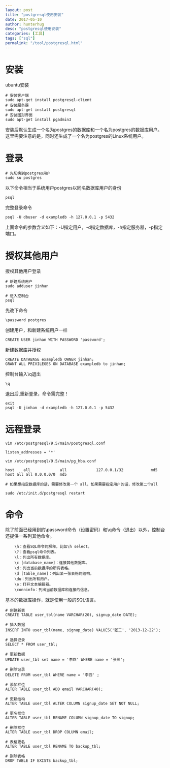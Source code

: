 ```yaml
---
layout: post
title: "postgresql使用安装"
date: 2017-05-10
author: hunterhug
desc: "postgresql使用安装"
categories: [工具]
tags: ["sql"]
permalink: "/tool/postgresql.html"
--- 
```


# 安装

ubuntu安装
```
# 安装客户端
sudo apt-get install postgresql-client
# 安装服务器
sudo apt-get install postgresql
# 安装图形界面
sudo apt-get install pgadmin3
```

安装后默认生成一个名为postgres的数据库和一个名为postgres的数据库用户。这里需要注意的是，同时还生成了一个名为postgres的Linux系统用户。

# 登录

```
# 先切换到postgres用户
sudo su postgres
```

以下命令相当于系统用户postgres以同名数据库用户的身份

```
psql
```

完整登录命令

```
psql -U dbuser -d exampledb -h 127.0.0.1 -p 5432
```

上面命令的参数含义如下：-U指定用户，-d指定数据库，-h指定服务器，-p指定端口。

# 授权其他用户

授权其他用户登录
```
# 新建系统用户
sudo adduser jinhan

# 进入控制台
psql
```

先改下命令
```
\password postgres
```

创建用户，和新建系统用户一样
```
CREATE USER jinhan WITH PASSWORD 'password';
```

新建数据库并授权
```
CREATE DATABASE exampledb OWNER jinhan;
GRANT ALL PRIVILEGES ON DATABASE exampledb to jinhan;
```

控制台输入\q退出
```
\q
```

退出后,重新登录，命令需完整！
```
exit
psql -U jinhan -d exampledb -h 127.0.0.1 -p 5432
```

# 远程登录

```
vim /etc/postgresql/9.5/main/postgresql.conf

listen_addresses = '*'  

vim /etc/postgresql/9.5/main/pg_hba.conf

host    all             all             127.0.0.1/32            md5
host all all 0.0.0.0/0  md5

# 如果想指定数据库的话，需要修改第一个 all，如果需要指定用户的话，修改第二个all

sudo /etc/init.d/postgresql restart
```
# 命令

除了前面已经用到的\password命令（设置密码）和\q命令（退出）以外，控制台还提供一系列其他命令。

        \h：查看SQL命令的解释，比如\h select。
        \?：查看psql命令列表。
        \l：列出所有数据库。
        \c [database_name]：连接其他数据库。
        \d：列出当前数据库的所有表格。
        \d [table_name]：列出某一张表格的结构。
        \du：列出所有用户。
        \e：打开文本编辑器。
        \conninfo：列出当前数据库和连接的信息。

基本的数据库操作，就是使用一般的SQL语言。

    # 创建新表
    CREATE TABLE user_tbl(name VARCHAR(20), signup_date DATE);

    # 插入数据
    INSERT INTO user_tbl(name, signup_date) VALUES('张三', '2013-12-22');

    # 选择记录
    SELECT * FROM user_tbl;

    # 更新数据
    UPDATE user_tbl set name = '李四' WHERE name = '张三';

    # 删除记录
    DELETE FROM user_tbl WHERE name = '李四' ;

    # 添加栏位
    ALTER TABLE user_tbl ADD email VARCHAR(40);

    # 更新结构
    ALTER TABLE user_tbl ALTER COLUMN signup_date SET NOT NULL;

    # 更名栏位
    ALTER TABLE user_tbl RENAME COLUMN signup_date TO signup;

    # 删除栏位
    ALTER TABLE user_tbl DROP COLUMN email;

    # 表格更名
    ALTER TABLE user_tbl RENAME TO backup_tbl;

    # 删除表格
    DROP TABLE IF EXISTS backup_tbl;



